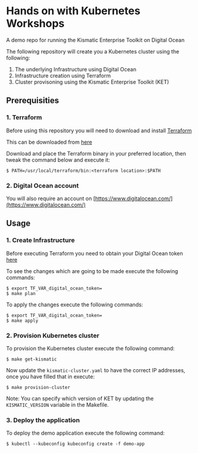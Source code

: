 # Hands on with Kubernetes Workshops

A demo repo for running the Kismatic Enterprise Toolkit on Digital Ocean

The following repository will create you a Kubernetes cluster using the following:

1. The underlying Infrastructure using Digital Ocean
2. Infrastructure creation using Terraform
3. Cluster provisoning using the Kismatic Enterprise Toolkit (KET)

## Prerequisities

### 1. Terraform

Before using this repository you will need to download and install [Terraform](https://www.terraform.io/)

This can be downloaded from [here](https://www.terraform.io/downloads.html)

Download and place the Terraform binary in your preferred location, then tweak the command below and execute it:

```
$ PATH=/usr/local/terraform/bin:<terraform location>:$PATH
```

### 2. Digital Ocean account

You will also require an account on [https://www.digitalocean.com/](https://www.digitalocean.com/)

## Usage

### 1. Create Infrastructure

Before executing Terraform you need to obtain your Digital Ocean token [here](https://cloud.digitalocean.com/settings/api/tokens)

To see the changes which are going to be made execute the following commands:

```
$ export TF_VAR_digital_ocean_token=
$ make plan
```

To apply the changes execute the following commands:

```
$ export TF_VAR_digital_ocean_token=
$ make apply
```

### 2. Provision Kubernetes cluster

To provision the Kubernetes cluster execute the following command:

```
$ make get-kismatic
```

Now update the `kismatic-cluster.yaml` to have the correct IP addresses, once you have filled that in execute:

```
$ make provision-cluster
```

Note: You can specify which version of KET by updating the `KISMATIC_VERSION` variable in the Makefile.

### 3. Deploy the application

To deploy the demo application execute the following command:

```
$ kubectl --kubeconfig kubeconfig create -f demo-app
```